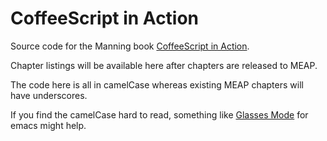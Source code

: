 CoffeeScript in Action
======================

Source code for the Manning book [CoffeeScript in Action](http://manning.com/lee/).

Chapter listings will be available here after chapters are released to MEAP.

The code here is all in camelCase whereas existing MEAP chapters will have underscores.

If you find the camelCase hard to read, something like [Glasses Mode](http://emacswiki.org/emacs/GlassesMode) for emacs might help.